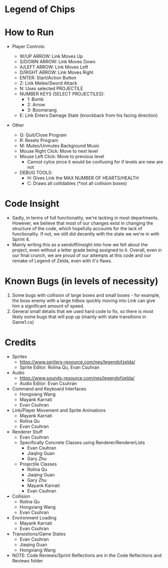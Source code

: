 # Legend of Chips

# How to Run
* Player Controls:
  - W/UP ARROW: Link Moves Up
  - S/DOWN ARROW: Link Moves Down
  - A/LEFT ARROW: Link Moves Left
  - D/RIGHT ARROW: Link Moves Right
  - ENTER: Start/Action Button
  - Z: Link Melee/Sword Attack
  - N: Uses selected PROJECTILE
  - NUMBER KEYS (SELECT PROJECTILES):
     * 1: Bomb
     * 2: Arrow
     * 3: Boomerang
  - E: Link Enters Damage State (knockback from his facing direction)
       
* Other
  - Q: Quit/Close Program
  - R: Resets Program
  - M: Mutes/Unmutes Background Music
  - Mouse Right Click: Move to next level
  - Mouse Left Click: Move to previous level
      * Cannot cylce since it would be confusing for if levels are new are not
  - DEBUG TOOLS:
     * H: Gives Link the MAX NUMBER OF HEARTS/HEALTH
     * C: Draws all collidables (*not all collision boxes)

# Code Insight
* Sadly, in terms of full functionality, we're lacking in most departments. However, we believe that most of our changes exist in changing the structure of the code, which hopefully accounts for the lack of functionality. If not, we still did decently with the state we we're in with Sprint 4. 
* Mainly writing this as a sendoff/insight into how we felt about the project, even without a letter grade being assigned to it. Overall, even in our final crunch, we are proud of our attempts at this code and our remake of Legend of Zelda, even with it's flaws.

# Known Bugs (in levels of necessity)
1) Some bugs with collision of large boxes and small boxes - for example, the boss enemy with a large hitbox quickly moving into Link can give him a significant amount of speed.
2) General small details that we used hard code to fix, so there is most likely some bugs that will pop up (mainly with state transitions in Game1.cs)

# Credits
* Sprites
  - https://www.spriters-resource.com/nes/legendofzelda/
  - Sprite Editor: Rolina Qu, Evan Csuhran
* Audio
  - https://www.sounds-resource.com/nes/legendofzelda/
  - Audio Editor: Evan Csuhran
* Command and Keyboard Interfaces
  - Hongxiang Wang
  - Mayank Karnati
  - Evan Csuhran
* Link/Player Movement and Sprite Animations
  - Mayank Karnati
  - Rolina Qu
  - Evan Csuhran
* Renderer Stuff
  - Evan Csuhran
  - Specifically Concrete Classes using Renderer/RendererLists
      * Evan Csuhran
      * Jiaqing Guan
      * Gary Zhu
  - Projectile Classes
      * Rolina Qu
      * Jiaqing Guan
      * Gary Zhu
      * Mayank Karnati
      * Evan Csuhran
* Collision
  - Rolina Qu
  - Hongxiang Wang
  - Evan Csuhran
* Environment Loading
  - Mayank Karnati
  - Evan Csuhran
* Transistions/Game States
  - Evan Csuhran
  - Jiaqing Guan
  - Hongxiang Wang
* NOTE: Code Reviews/Sprint Reflections are in the Code Reflections and Reviews folder

